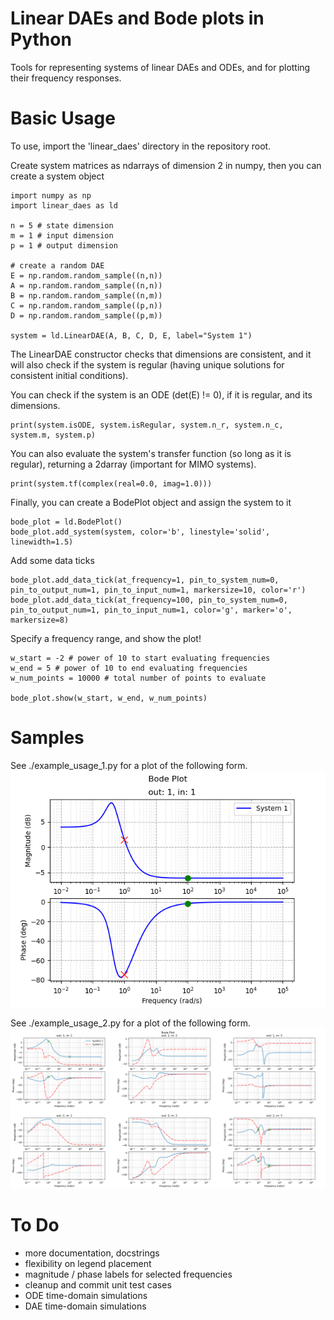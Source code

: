 # Linear DAEs and Bode plots in Python

Tools for representing systems of linear DAEs and ODEs, and for plotting their frequency responses.

# Basic Usage

To use, import the 'linear_daes' directory in the repository root.

Create system matrices as ndarrays of dimension 2 in numpy, then you can create a system object
```
import numpy as np
import linear_daes as ld

n = 5 # state dimension
m = 1 # input dimension
p = 1 # output dimension

# create a random DAE
E = np.random.random_sample((n,n))
A = np.random.random_sample((n,n))
B = np.random.random_sample((n,m))
C = np.random.random_sample((p,n))
D = np.random.random_sample((p,m))

system = ld.LinearDAE(A, B, C, D, E, label="System 1")
```
The LinearDAE constructor checks that dimensions are consistent, and it will also check if the system is regular (having unique solutions for consistent initial conditions).

You can check if the system is an ODE (det(E) != 0), if it is regular, and its dimensions.
```
print(system.isODE, system.isRegular, system.n_r, system.n_c, system.m, system.p)
```
You can also evaluate the system's transfer function (so long as it is regular), returning a 2darray (important for MIMO systems).
```
print(system.tf(complex(real=0.0, imag=1.0)))
```
Finally, you can create a BodePlot object and assign the system to it
```
bode_plot = ld.BodePlot()
bode_plot.add_system(system, color='b', linestyle='solid', linewidth=1.5)
```
Add some data ticks
```
bode_plot.add_data_tick(at_frequency=1, pin_to_system_num=0, pin_to_output_num=1, pin_to_input_num=1, markersize=10, color='r')
bode_plot.add_data_tick(at_frequency=100, pin_to_system_num=0, pin_to_output_num=1, pin_to_input_num=1, color='g', marker='o', markersize=8)
```
Specify a frequency range, and show the plot!
```
w_start = -2 # power of 10 to start evaluating frequencies
w_end = 5 # power of 10 to end evaluating frequencies
w_num_points = 10000 # total number of points to evaluate

bode_plot.show(w_start, w_end, w_num_points)
```

# Samples


See ./example_usage_1.py for a plot of the following form.
![Example Usage 1](./sample_bode_plots/fig_example_usage_1.png "Example Usage 1")


See ./example_usage_2.py for a plot of the following form.
![Example Usage 2](./sample_bode_plots/fig_example_usage_2.png "Example Usage 2")


# To Do

- more documentation, docstrings
- flexibility on legend placement
- magnitude / phase labels for selected frequencies
- cleanup and commit unit test cases
- ODE time-domain simulations
- DAE time-domain simulations